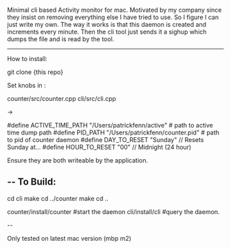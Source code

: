 Minimal cli based Activity monitor for mac. Motivated by my company since they insist on removing everything else I have tried to use. So I figure I can just write my own. The way it works is that this daemon is created and increments every minute. Then the cli tool just sends it a sighup which dumps the file and is read by the tool.

--------

How to install:

git clone {this repo}

Set knobs in :

counter/src/counter.cpp
cli/src/cli.cpp

->

#define ACTIVE_TIME_PATH "/Users/patrickfenn/active" # path to active time dump path
#define PID_PATH "/Users/patrickfenn/counter.pid" # path to pid of counter daemon
#define DAY_TO_RESET "Sunday" // Resets Sunday at...
#define HOUR_TO_RESET "00" // Midnight (24 hour)

Ensure they are both writeable by the application.

--
To Build:
--

cd cli
make
cd ../counter
make
cd ..

counter/install/counter #start the daemon
cli/install/cli #query the daemon.

--

Only tested on latest mac version (mbp m2)